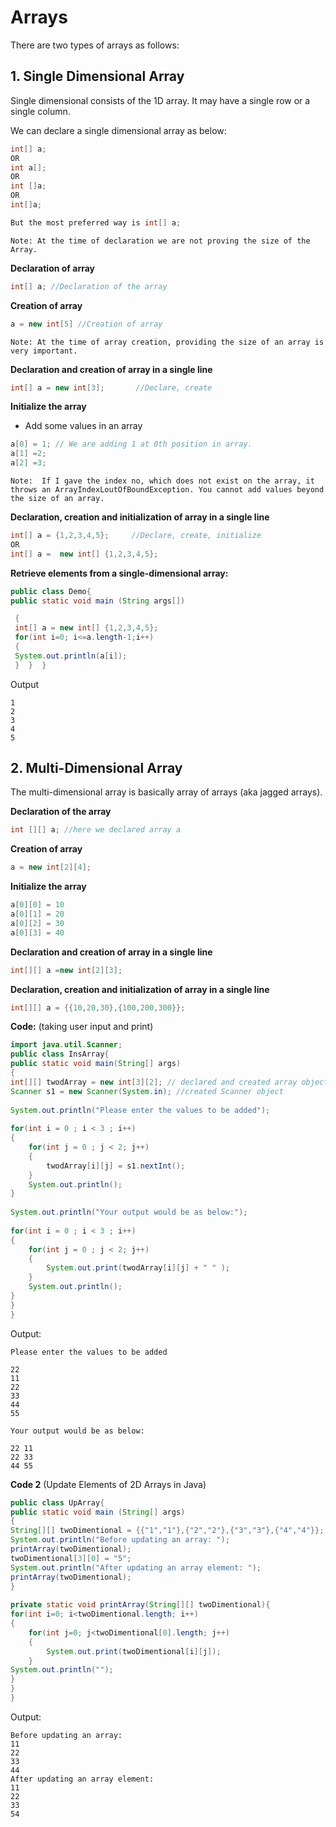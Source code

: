 # Arrays
There are two types of arrays as follows:

## 1. Single Dimensional Array
Single dimensional consists of the 1D array. It may have a single row or a single column.

We can declare a single dimensional array as below:
```java
int[] a; 
OR 
int a[]; 
OR 
int []a; 
OR 
int[]a;

But the most preferred way is int[] a;
```

`Note: At the time of declaration we are not proving the size of the Array.`

**Declaration of array**
```java
int[] a; //Declaration of the array
```

**Creation of array**
```java
a = new int[5] //Creation of array
```

`Note: At the time of array creation, providing the size of an array is very important.`

**Declaration and creation of array in a single line** 
```java
int[] a = new int[3];       //Declare, create
```


**Initialize the array**

- Add some values in an array
```java
a[0] = 1; // We are adding 1 at 0th position in array.  
a[1] =2;  
a[2] =3;
```

`Note:  If I gave the index no, which does not exist on the array, it throws an ArrayIndexLoutOfBoundException. You cannot add values beyond the size of an array.`

**Declaration, creation and initialization of array in a single line** 
```java
int[] a = {1,2,3,4,5};     //Declare, create, initialize
OR
int[] a =  new int[] {1,2,3,4,5};
```

**Retrieve elements from a single-dimensional array:**
```java
public class Demo{  
public static void main (String args[])

 { 
 int[] a = new int[] {1,2,3,4,5}; 
 for(int i=0; i<=a.length-1;i++) 
 { 
 System.out.println(a[i]); 
 }  }  }
```
Output
```
1
2
3
4
5
```



## 2. Multi-Dimensional Array
The multi-dimensional array is basically array of arrays (aka jagged arrays).

**Declaration of the array**
```java
int [][] a; //here we declared array a
```

**Creation of array**
```java
a = new int[2][4];
```

**Initialize the array**
```java
a[0][0] = 10  
a[0][1] = 20  
a[0][2] = 30 
a[0][3] = 40
```

**Declaration and creation of array in a single line** 
```java
int[][] a =new int[2][3];
```

**Declaration, creation and initialization of array in a single line** 
```java
int[][] a = {{10,20,30},{100,200,300}};
```

**Code:** (taking user input and print)
```java
import java.util.Scanner;  
public class InsArray{  
public static void main(String[] args)  
{  
int[][] twodArray = new int[3][2]; // declared and created array object  
Scanner s1 = new Scanner(System.in); //created Scanner object
	
System.out.println("Please enter the values to be added");  
	
for(int i = 0 ; i < 3 ; i++)
{  
	for(int j = 0 ; j < 2; j++)  
	{  
		twodArray[i][j] = s1.nextInt();  
	}  
	System.out.println();  
}  
	
System.out.println("Your output would be as below:");
	
for(int i = 0 ; i < 3 ; i++)
{  
	for(int j = 0 ; j < 2; j++)  
	{  
		System.out.print(twodArray[i][j] + " " );  
	}  
	System.out.println();  
}  
}
}

```
Output:
```
Please enter the values to be added

22  
11  
22  
33  
44  
55

Your output would be as below:

22 11  
22 33  
44 55
```

**Code 2** (Update Elements of 2D Arrays in Java)
```java
public class UpArray{  
public static void main (String[] args)  
{  
String[][] twoDimentional = {{"1","1"},{"2","2"},{"3","3"},{"4","4"}};  
System.out.println("Before updating an array: ");  
printArray(twoDimentional);  
twoDimentional[3][0] = "5";  
System.out.println("After updating an array element: ");  
printArray(twoDimentional);  
} 
	
private static void printArray(String[][] twoDimentional){  
for(int i=0; i<twoDimentional.length; i++)
{  
	for(int j=0; j<twoDimentional[0].length; j++)
	{  
		System.out.print(twoDimentional[i][j]);  
	}  
System.out.println("");  
}  
}  
}
```
Output:
```
Before updating an array:
11
22
33
44
After updating an array element:
11
22
33
54
```
